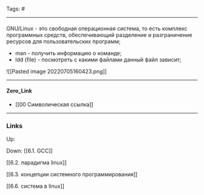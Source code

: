Tags: #
***
####
GNU/Linux - это свободная операционная система, то есть комплекс программных средств, обеспечивающий разделение и разграничение ресурсов для пользовательских программ;

- man - получить информацию о команде;
- ldd (file) - посмотреть с какими файлами данный файл зависит;

![[Pasted image 20220705160423.png]]
***
#### Zero_Link
- [[00 Символическая ссылка]]
***
### Links
Up:

Down:
[[6.1. GCC]]

[[6.2. парадигма linux]]

[[6.3. концепции системного программирования]]

[[6.6. система в linux]]

